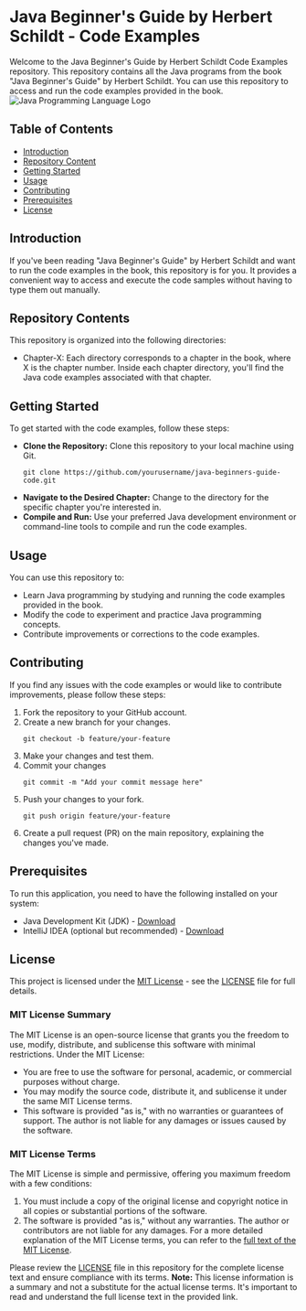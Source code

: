 # Java Beginner's Guide by Herbert Schildt - Code Examples
Welcome to the Java Beginner's Guide by Herbert Schildt Code Examples repository. This repository contains all the Java programs from the book "Java Beginner's Guide" by Herbert Schildt. You can use this repository to access and run the code examples provided in the book.
![Java Programming Language Logo](https://favbulous.com/wp-content/uploads/2016/06/java-logo.png)
## Table of Contents
* [Introduction](#Introduction)
* [Repository Content](#RepositoryContent)
* [Getting Started](#GettingStarted)
* [Usage](#Usage)
* [Contributing](#Contributing)
* [Prerequisites](#Prerequisites)
* [License](#License)
## Introduction
If you've been reading "Java Beginner's Guide" by Herbert Schildt and want to run the code examples in the book, this repository is for you. It provides a convenient way to access and execute the code samples without having to type them out manually.
## Repository Contents
This repository is organized into the following directories:
* Chapter-X: Each directory corresponds to a chapter in the book, where X is the chapter number. Inside each chapter directory, you'll find the Java code examples associated with that chapter.

## Getting Started
To get started with the code examples, follow these steps:
* **Clone the Repository:** Clone this repository to your local machine using Git.
    ```
    git clone https://github.com/yourusername/java-beginners-guide-code.git
    ```
* **Navigate to the Desired Chapter:** Change to the directory for the specific chapter you're interested in.
* **Compile and Run:** Use your preferred Java development environment or command-line tools to compile and run the code examples.

## Usage
You can use this repository to:
* Learn Java programming by studying and running the code examples provided in the book.
* Modify the code to experiment and practice Java programming concepts.
* Contribute improvements or corrections to the code examples.

## Contributing
If you find any issues with the code examples or would like to contribute improvements, please follow these steps:
1. Fork the repository to your GitHub account.
2. Create a new branch for your changes.
   ```
   git checkout -b feature/your-feature
   ```
3. Make your changes and test them.
4. Commit your changes
   ```
   git commit -m "Add your commit message here"
   ```
5. Push your changes to your fork.
   ```
   git push origin feature/your-feature
   ```
6. Create a pull request (PR) on the main repository, explaining the changes you've made.

## Prerequisites

To run this application, you need to have the following installed on your system:

- Java Development Kit (JDK) - [Download](https://www.oracle.com/java/technologies/javase-downloads.html)
- IntelliJ IDEA (optional but recommended) - [Download](https://www.jetbrains.com/idea/)

## License
This project is licensed under the [MIT License](https://opensource.org/licenses/MIT) - see the [LICENSE](https://opensource.org/license/) file for full details.
### MIT License Summary
The MIT License is an open-source license that grants you the freedom to use, modify, distribute, and sublicense this software with minimal restrictions. Under the MIT License:

- You are free to use the software for personal, academic, or commercial purposes without charge.
- You may modify the source code, distribute it, and sublicense it under the same MIT License terms.
- This software is provided "as is," with no warranties or guarantees of support. The author is not liable for any damages or issues caused by the software.
### MIT License Terms

The MIT License is simple and permissive, offering you maximum freedom with a few conditions:

1. You must include a copy of the original license and copyright notice in all copies or substantial portions of the software.
2. The software is provided "as is," without any warranties. The author or contributors are not liable for any damages.
For a more detailed explanation of the MIT License terms, you can refer to the [full text of the MIT License](https://opensource.org/licenses/MIT).

Please review the [LICENSE](https://opensource.org/license/) file in this repository for the complete license text and ensure compliance with its terms.
**Note:** This license information is a summary and not a substitute for the actual license terms. It's important to read and understand the full license text in the provided link.
